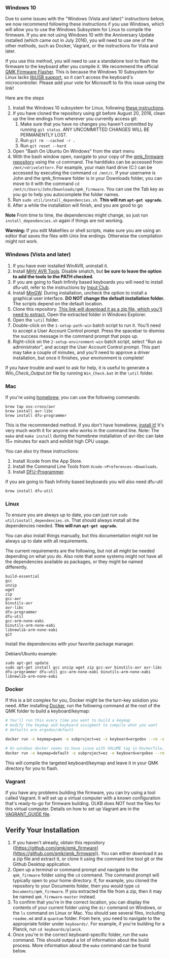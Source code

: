 ### Windows 10

Due to some issues with the "Windows (Vista and later)" instructions below, we now recommend following these instructions if you use Windows, which will allow you to use the Windows Subsystem for Linux to compile the firmware. If you are not using Windows 10 with the Anniversary Update installed (which came out in July 2016), you will need to use one of the other methods, such as Docker, Vagrant, or the instructions for Vista and later. 

If you use this method, you will need to use a standalone tool to flash the firmware to the keyboard after you compile it. We recommend the official [QMK Firmware Flasher](https://github.com/qmk/qmk_firmware_flasher/releases). This is because the Windows 10 Subsystem for Linux lacks [libUSB support](https://wpdev.uservoice.com/forums/266908-command-prompt-console-bash-on-ubuntu-on-windo/suggestions/13355724-unable-to-access-usb-devices-from-bash), so it can't access the keyboard's microcontroller. Please add your vote for Microsoft to fix this issue using the link!

Here are the steps

1. Install the Windows 10 subsystem for Linux, following [these instructions](http://www.howtogeek.com/249966/how-to-install-and-use-the-linux-bash-shell-on-windows-10/).
2. If you have  cloned the repository using git before August 20, 2016, clean up the line endings from wherever you currently access git:
   1. Make sure that you have no changes you haven't committed by running `git status`. ANY UNCOMMITTED CHANGES WILL BE PERMANENTLY LOST.
   2. Run `git rm --cached -r .`
   3. Run `git reset --hard`
3. Open "Bash On Ubuntu On Windows" from the start menu
4. With the bash window open, navigate to your copy of the [qmk_firmware repository](https://github.com/qmk/qmk_firmware) using the `cd` command. The harddisks can be accessed from `/mnt/<driveletter>`. For example, your main hard drive (C:) can be accessed by executing the command `cd /mnt/c`. If your username is John and the qmk_firmware folder is in your Downloads folder, you can move to it with the command `cd /mnt/c/Users/John/Downloads/qmk_firmware`. You can use the Tab key as you go to help you autocomplete the folder names.
5. Run `sudo util/install_dependencies.sh`.  **This will run `apt-get upgrade`.**
6. After a while the installation will finish, and you are good to go

**Note** From time to time, the dependencies might change, so just run `install_dependencies.sh` again if things are not working.

**Warning:** If you edit Makefiles or shell scripts, make sure you are using an editor that saves the files with Unix line endings. Otherwise the compilation might not work.


### Windows (Vista and later)
1. If you have ever installed WinAVR, uninstall it.
2. Install [MHV AVR Tools](https://infernoembedded.com/sites/default/files/project/MHV_AVR_Tools_20131101.exe). Disable smatch, but **be sure to leave the option to add the tools to the PATH checked**.
3. If you are going to flash Infinity based keyboards you will need to install dfu-util, refer to the instructions by [Input Club](https://github.com/kiibohd/controller/wiki/Loading-DFU-Firmware).
4. Install [MinGW](https://sourceforge.net/projects/mingw/files/Installer/mingw-get-setup.exe/download). During installation, uncheck the option to install a graphical user interface. **DO NOT change the default installation folder.** The scripts depend on the default location.
5. Clone this repository. [This link will download it as a zip file, which you'll need to extract.](https://github.com/qmk/qmk_firmware/archive/master.zip) Open the extracted folder in Windows Explorer.
6. Open the `\util` folder.
7. Double-click on the `1-setup-path-win` batch script to run it. You'll need to accept a User Account Control prompt. Press the spacebar to dismiss the success message in the command prompt that pops up.
8. Right-click on the `2-setup-environment-win` batch script, select "Run as administrator", and accept the User Account Control prompt. This part may take a couple of minutes, and you'll need to approve a driver installation, but once it finishes, your environment is complete!

If you have trouble and want to ask for help, it is useful to generate a *Win_Check_Output.txt* file by running `Win_Check.bat` in the `\util` folder.

### Mac
If you're using [homebrew,](http://brew.sh/) you can use the following commands:

    brew tap osx-cross/avr
    brew install avr-libc
    brew install dfu-programmer

This is the recommended method. If you don't have homebrew, [install it!](http://brew.sh/) It's very much worth it for anyone who works in the command line. 
Note: The `make` and `make install` during the homebrew installation of avr-libc can take 15+ minutes for each and exhibit high CPU usage.

You can also try these instructions:

1. Install Xcode from the App Store.
2. Install the Command Line Tools from `Xcode->Preferences->Downloads`.
3. Install [DFU-Programmer](https://dfu-programmer.github.io/).

If you are going to flash Infinity based keyboards you will also need dfu-util

    brew install dfu-util

### Linux

To ensure you are always up to date, you can just run `sudo util/install_dependencies.sh`. That should always install all the dependencies needed. **This will run `apt-get upgrade`.**

You can also install things manually, but this documentation might not be always up to date with all requirements.

The current requirements are the following, but not all might be needed depending on what you do. Also note that some systems might not have all the dependencies available as packages, or they might be named differently.

```
build-essential
gcc
unzip
wget
zip
gcc-avr
binutils-avr
avr-libc
dfu-programmer
dfu-util
gcc-arm-none-eabi
binutils-arm-none-eabi
libnewlib-arm-none-eabi
git
```

Install the dependencies with your favorite package manager.

Debian/Ubuntu example:

    sudo apt-get update
    sudo apt-get install gcc unzip wget zip gcc-avr binutils-avr avr-libc dfu-programmer dfu-util gcc-arm-none-eabi binutils-arm-none-eabi libnewlib-arm-none-eabi

### Docker

If this is a bit complex for you, Docker might be the turn-key solution you need. After installing [Docker](https://www.docker.com/products/docker), run the following command at the root of the QMK folder to build a keyboard/keymap:

```bash
# You'll run this every time you want to build a keymap
# modify the keymap and keyboard assigment to compile what you want
# defaults are ergodox/default

docker run -e keymap=gwen -e subproject=ez -e keyboard=ergodox --rm -v $('pwd'):/qmk:rw edasque/qmk_firmware

# On windows docker seems to have issue with VOLUME tag in Dockerfile, and $('pwd') won't print a windows compliant path, use full path instead like this
docker run -e keymap=default -e subproject=ez -e keyboard=ergobox --rm -v D:/Users/Sacapuces/Documents/Repositories/qmk:/qmk:rw edasque/qmk_firmware

```

This will compile the targeted keyboard/keymap and leave it in your QMK directory for you to flash.

### Vagrant
If you have any problems building the firmware, you can try using a tool called Vagrant. It will set up a virtual computer with a known configuration that's ready-to-go for firmware building. OLKB does NOT host the files for this virtual computer. Details on how to set up Vagrant are in the [VAGRANT_GUIDE file](../../blob/master/doc/VAGRANT_GUIDE.md).

## Verify Your Installation
1. If you haven't already, obtain this repository ([https://github.com/qmk/qmk_firmware](https://github.com/qmk/qmk_firmware)). You can either download it as a zip file and extract it, or clone it using the command line tool git or the Github Desktop application.
2. Open up a terminal or command prompt and navigate to the `qmk_firmware` folder using the `cd` command. The command prompt will typically open to your home directory. If, for example, you cloned the repository to your Documents folder, then you would type `cd Documents/qmk_firmware`. If you extracted the file from a zip, then it may be named `qmk_firmware-master` instead.
3. To confirm that you're in the correct location, you can display the contents of your current folder using the `dir` command on Windows, or the `ls` command on Linux or Mac. You should see several files, including `readme.md` and a `quantum` folder. From here, you need to navigate to the appropriate folder under `keyboards/`. For example, if you're building for a Planck, run `cd keyboards/planck`.
4. Once you're in the correct keyboard-specific folder, run the `make` command. This should output a lot of information about the build process. More information about the `make` command can be found below.